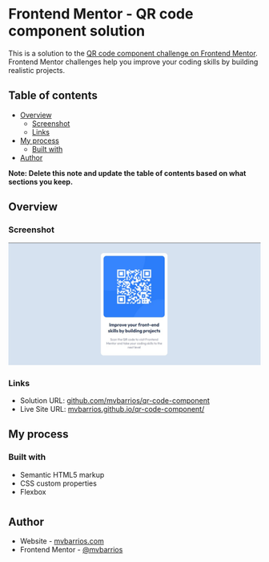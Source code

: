 # Frontend Mentor - QR code component solution

This is a solution to the [QR code component challenge on Frontend Mentor](https://www.frontendmentor.io/challenges/qr-code-component-iux_sIO_H). Frontend Mentor challenges help you improve your coding skills by building realistic projects. 

## Table of contents

- [Overview](#overview)
  - [Screenshot](#screenshot)
  - [Links](#links)
- [My process](#my-process)
  - [Built with](#built-with)
- [Author](#author)

**Note: Delete this note and update the table of contents based on what sections you keep.**

## Overview

### Screenshot

![](screenshot.jpg)

### Links

- Solution URL: [github.com/mvbarrios/qr-code-component](https://github.com/mvbarrios/qr-code-component)
- Live Site URL: [mvbarrios.github.io/qr-code-component/](https://mvbarrios.github.io/qr-code-component/)

## My process

### Built with

- Semantic HTML5 markup
- CSS custom properties
- Flexbox


#

## Author

- Website - [mvbarrios.com](https://mvbarrios.com/)
- Frontend Mentor - [@mvbarrios](https://www.frontendmentor.io/profile/mvbarrios)



